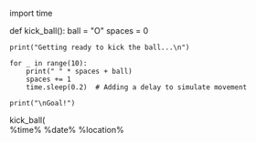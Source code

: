 import time

def kick_ball():
    ball = "O"
    spaces = 0

    print("Getting ready to kick the ball...\n")

    for _ in range(10):
        print(" " * spaces + ball)
        spaces += 1
        time.sleep(0.2)  # Adding a delay to simulate movement

    print("\nGoal!")

kick_ball(
    <br>
    %time% %date% %location%
